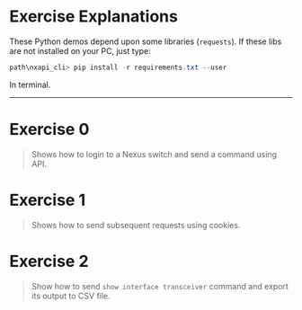 # Exercise Explanations

These Python demos depend upon some libraries (`requests`). If these libs are not installed on your PC, just type:

```powershell
path\nxapi_cli> pip install -r requirements.txt --user
```

In terminal.

---

# Exercise 0

> Shows how to login to a Nexus switch and send a command using API.

# Exercise 1

> Shows how to send subsequent requests using cookies.

# Exercise 2

> Show how to send `show interface transceiver` command and export its output to CSV file.
